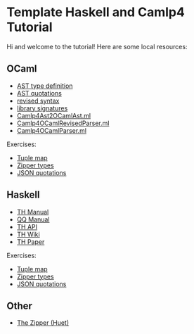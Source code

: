 # Template Haskell and Camlp4 Tutorial

Hi and welcome to the tutorial! Here are some local resources:

## OCaml

 * [AST type definition](doc/ocaml/Camlp4Ast.partial.ml.html)
 * [AST quotations](doc/ocaml/ast.html)
 * [revised syntax](doc/ocaml/revised.html)
 * [library signatures](doc/ocaml/Sig.ml.html)
 * [Camlp4Ast2OCamlAst.ml](doc/ocaml/Camlp4Ast2OCamlAst.ml.html)
 * [Camlp4OCamlRevisedParser.ml](doc/ocaml/Camlp4OCamlRevisedParser.ml.html)
 * [Camlp4OCamlParser.ml](doc/ocaml/Camlp4OCamlParser.ml.html)

Exercises:

 * [Tuple map](exercises/ocaml/tuple_map/index.html)
 * [Zipper types](exercises/ocaml/zipper/index.html)
 * [JSON quotations](exercises/ocaml/json_quot/index.html)

## Haskell

 * [TH Manual](http://www.haskell.org/ghc/docs/latest/html/users_guide/template-haskell.html)
 * [QQ Manual](http://www.haskell.org/ghc/docs/6.12.2/html/users_guide/template-haskell.html#th-quasiquotation)
 * [TH API](http://hackage.haskell.org/cgi-bin/hackage-scripts/package/template-haskell)
 * [TH Wiki](http://www.haskell.org/haskellwiki/Template_Haskell)
 * [TH Paper](http://research.microsoft.com/en-us/um/people/simonpj/papers/meta-haskell/meta-haskell.pdf)

Exercises:

 * [Tuple map](exercises/haskell/tuple/tuple.html)
 * [Zipper types](exercises/haskell/zipper/zipper.html)
 * [JSON quotations](exercises/haskell/json-quot/json-quot.html)

## Other

 * [The Zipper (Huet)](doc/huet-zipper.pdf)
